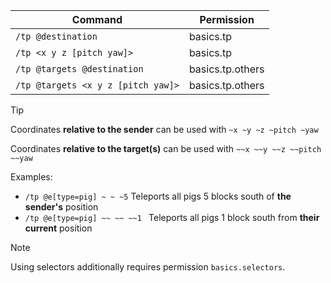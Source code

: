 | Command                          | Permission       |
|----------------------------------|------------------|
| `/tp @destination`                 | basics.tp        |
| `/tp <x y z [pitch yaw]>`          | basics.tp        |
| `/tp @targets @destination`        | basics.tp.others |
| `/tp @targets <x y z [pitch yaw]>` | basics.tp.others |


> [!TIP]  
> Coordinates **relative to the sender** can be used with `~x ~y ~z ~pitch ~yaw`
> 
> Coordinates **relative to the target(s)** can be used with `~~x ~~y ~~z ~~pitch ~~yaw`
> 
> Examples:
> - `/tp @e[type=pig] ~ ~ ~5` Teleports all pigs 5 blocks south of **the sender's** position
> - `/tp @e[type=pig] ~~ ~~ ~~1 ` Teleports all pigs 1 block south from **their current** position


> [!NOTE]  
> Using selectors additionally requires permission `basics.selectors`.
